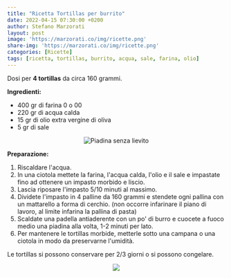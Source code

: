 ```yaml
---
title: "Ricetta Tortillas per burrito"
date: 2022-04-15 07:30:00 +0200
author: Stefano Marzorati
layout: post
image: 'https://marzorati.co/img/ricette.png'
share-img: 'https://marzorati.co/img/ricette.png'
categories: [Ricette]
tags: [ricetta, tortillas, burrito, acqua, sale, farina, olio]
---
```

Dosi per **4 tortillas** da circa 160 grammi.   

**Ingredienti:**   

  - 400 gr di farina 0 o 00
  - 220 gr di acqua calda
  - 15 gr di olio extra vergine di oliva
  - 5 gr di sale

<center><img src="https://marzorati.co/img/post/piadina.jpg" alt="Piadina senza lievito"></center>  

**Preparazione:**   
  
1. Riscaldare l'acqua.   
2. In una ciotola mettete la farina, l'acqua calda, l'olio e il sale e impastate fino ad ottenere un impasto morbido e liscio.   
3. Lascia riposare l'impasto 5/10 minuti al massimo.   
4. Dividete l'impasto in 4 palline da 160 grammi e stendete ogni pallina con un mattarello a forma di cerchio. (non occorre infarinare il piano di lavoro, al limite infarina la pallina di pasta)    
5. Scaldate una padella antiaderente con un po' di burro e cuocete a fuoco medio una piadina alla volta, 1-2 minuti per lato.   
6. Per mantenere le tortillas morbide, metterle sotto una campana o una ciotola in modo da preservarne l'umidità.

Le tortillas si possono conservare per 2/3 giorni o si possono congelare.    

<p align="center">
  <img src="https://marzorati.co/img/post/Tortillas.webp">
</p>   